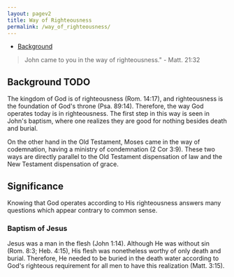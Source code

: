 ```yaml
---
layout: pagev2
title: Way of Righteousness
permalink: /way_of_righteousness/
---
```

- [Background](#background)

> John came to you in the way of righteousness."
\- Matt. 21:32

## Background TODO

The kingdom of God is of righteousness (Rom. 14:17), and righteousness is the foundation of God's throne (Psa. 89:14). Therefore, the way God operates today is in righteousness. The first step in this way is seen in John's baptism, where one realizes they are good for nothing besides death and burial.

On the other hand in the Old Testament, Moses came in the way of codemnation, having a ministry of condemnation (2 Cor 3:9). These two ways are directly parallel to the Old Testament dispensation of law and the New Testament dispensation of grace. 

## Significance

Knowing that God operates according to His righteousness answers many questions which appear contrary to common sense. 

### Baptism of Jesus

Jesus was a man in the flesh (John 1:14). Although He was without sin (Rom. 8:3; Heb. 4:15), His flesh was nonetheless worthy of only death and burial. Therefore, He needed to be buried in the death water according to God's righteous requirement for all men to have this realization (Matt. 3:15).